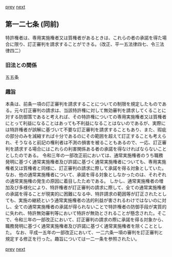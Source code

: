 [prev](/specific\markdowns\特許法\187_Mp-Ch_6-At_126.md)
[next](/specific\markdowns\特許法\189_Mp-Ch_6-At_128.md)
## 第一二七条 (同前)
特許権者は、専用実施権者又は質権者があるときは、これらの者の承諾を得た場合に限り、訂正審判を請求することができる。（改正、平一五法律四七、令三法律四二）

### 旧法との関係
五五条

### 趣旨
本条は、前条一項の訂正審判を請求することについての制限を規定したものである。元々訂正審判の請求は、当該特許権に対して無効審判を請求してくることに対する防御策であると考えれば、その特許権についての専用実施権者又は質権者にとって利益になることはあっても不利益になることはないのであるが、実際には特許権者が誤解に基づいて不要な訂正審判を請求することもあり、また、瑕疵の部分のみを減縮すれば十分であるのにその範囲を超えて訂正することも考えられ、そうなると前記の権利者は不測の損害を被ることもあるので、一応、訂正審判を請求する場合にはこれらの利害関係ある者の承諾を得なければならないこととしたのである。
令和三年の一部改正前においては、通常実施権者のうち職務発明に基づく通常実施権者及び許諾に基づく通常実施権者についても、専用実施権者又は質権者と同様に、訂正審判の請求に際して承諾を得る対象としていた。なお、他の通常実施権者について、承諾を得る対象としなかったのは、それぞれの通常実施権の発生の原因に着目したためである。
しかし、通常実施権者の増加及び多様化により、特許権者が訂正審判の請求に際して、全ての通常実施権者の承諾を得ることが現実的に困難になる中、特許請求の範囲等が訂正されたとしても、実施の継続という通常実施権者の法的利益が害されるわけではないのに対し、全ての通常実施権者の承諾が得られないことで特許権者の防御手段が実質的に失われ、特許無効審判等において特許が無効とされることが懸念された。そこで、令和三年の一部改正において、訂正審判の請求の際に承諾を得る対象から、職務発明に基づく通常実施権者及び許諾に基づく通常実施権者を除くこととした。
なお、平成一五年の一部改正において、一二六条一項の審判を訂正審判と規定する修正を行った。趣旨については一二一条を参照されたい。

[prev](/specific\markdowns\特許法\187_Mp-Ch_6-At_126.md)
[next](/specific\markdowns\特許法\189_Mp-Ch_6-At_128.md)